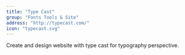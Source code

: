 ```yaml
---
title: "Type Cast"
group: "Fonts Tools & Site"
address: "http://typecast.com/"
icon: "typecast.svg"
---
```

Create and design website with type cast for typography perspective.
